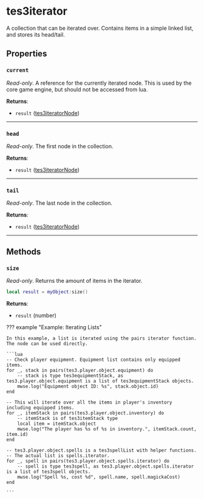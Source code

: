 # tes3iterator
<div class="search_terms" style="display: none">tes3iterator, iterator</div>

<!---
	This file is autogenerated. Do not edit this file manually. Your changes will be ignored.
	More information: https://github.com/MWSE/MWSE/tree/master/docs
-->

A collection that can be iterated over. Contains items in a simple linked list, and stores its head/tail.

## Properties

### `current`
<div class="search_terms" style="display: none">current</div>

*Read-only*. A reference for the currently iterated node. This is used by the core game engine, but should not be accessed from lua.

**Returns**:

* `result` ([tes3iteratorNode](../../types/tes3iteratorNode))

***

### `head`
<div class="search_terms" style="display: none">head</div>

*Read-only*. The first node in the collection.

**Returns**:

* `result` ([tes3iteratorNode](../../types/tes3iteratorNode))

***

### `tail`
<div class="search_terms" style="display: none">tail</div>

*Read-only*. The last node in the collection.

**Returns**:

* `result` ([tes3iteratorNode](../../types/tes3iteratorNode))

***

## Methods

### `size`
<div class="search_terms" style="display: none">size</div>

*Read-only*. Returns the amount of items in the iterator.

```lua
local result = myObject:size()
```

**Returns**:

* `result` (number)

??? example "Example: Iterating Lists"

	In this example, a list is iterated using the pairs iterator function. The node can be used directly.

	```lua
	-- Check player equipment. Equipment list contains only equipped items.
	for _, stack in pairs(tes3.player.object.equipment) do
		-- stack is type tes3equipmentStack, as tes3.player.object.equipment is a list of tes3equipmentStack objects.
		mwse.log("Equipment object ID: %s", stack.object.id)
	end
	
	-- This will iterate over all the items in player's inventory including equipped items.
	for _, itemStack in pairs(tes3.player.object.inventory) do
		-- itemStack is of tes3itemStack type
		local item = itemStack.object
		mwse.log("The player has %s of %s in inventory.", itemStack.count, item.id)
	end
	
	-- tes3.player.object.spells is a tes3spellList with helper functions.
	-- The actual list is spells.iterator.
	for _, spell in pairs(tes3.player.object.spells.iterator) do
		-- spell is type tes3spell, as tes3.player.object.spells.iterator is a list of tes3spell objects.
		mwse.log("Spell %s, cost %d", spell.name, spell.magickaCost)
	end

	```


